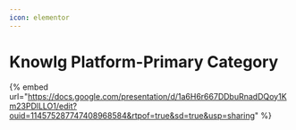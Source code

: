 ```yaml
---
icon: elementor
---
```


# Knowlg Platform-Primary Category



{% embed url="https://docs.google.com/presentation/d/1a6H6r667DDbuRnadDQoy1Km23PDlLLO1/edit?ouid=114575287747408968584&rtpof=true&sd=true&usp=sharing" %}
